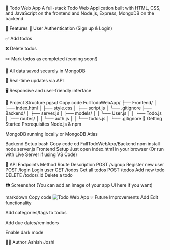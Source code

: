  
📝 Todo Web App
A full-stack Todo Web Application built with HTML, CSS, and JavaScript on the frontend and Node.js, Express, MongoDB on the backend.

🔧 Features
🔐 User Authentication (Sign up & Login)

✅ Add todos

❌ Delete todos

✏️ Mark todos as completed (coming soon!)

💾 All data saved securely in MongoDB

🔄 Real-time updates via API

🖥️ Responsive and user-friendly interface

📁 Project Structure
pgsql
Copy code
FullTodoWebApp/
├── Frontend/
│   ├── index.html
│   ├── style.css
│   ├── script.js
│   └── .gitignore
├── Backend/
│   ├── server.js
│   ├── models/
│   │   └── User.js
│   │   └── Todo.js
│   ├── routes/
│   │   └── auth.js
│   │   └── todos.js
│   └── .gitignore
🚀 Getting Started
Prerequisites
Node.js & npm

MongoDB running locally or MongoDB Atlas

Backend Setup
bash
Copy code
cd FullTodoWebApp/Backend
npm install
node server.js
Frontend Setup
Just open index.html in your browser
(Or run with Live Server if using VS Code)

🔗 API Endpoints
Method	Route	Description
POST	/signup	Register new user
POST	/login	Login user
GET	/todos	Get all todos
POST	/todos	Add new todo
DELETE	/todos/:id	Delete a todo

📷 Screenshot
(You can add an image of your app UI here if you want)

markdown
Copy code
![Todo Web App](./screenshot.png)
💡 Future Improvements
Add Edit functionality

Add categories/tags to todos

Add due dates/reminders

Enable dark mode

🧑‍💻 Author
Ashish Joshi
